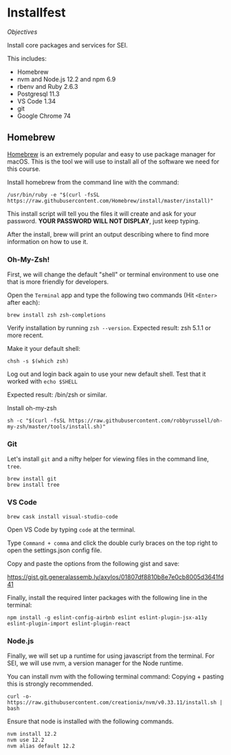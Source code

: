 # Installfest

_Objectives_

Install core packages and services for SEI.

This includes:

- Homebrew
- nvm and Node.js 12.2 and npm 6.9
- rbenv and Ruby 2.6.3
- Postgresql 11.3
- VS Code 1.34
- git
- Google Chrome 74

## Homebrew

[Homebrew](https://brew.sh/) is an extremely popular and easy to use package manager for macOS. This is the tool we will use to install all of the software we need for this course.

Install homebrew from the command line with the command:

```shell
/usr/bin/ruby -e "$(curl -fsSL https://raw.githubusercontent.com/Homebrew/install/master/install)"
```

This install script will tell you the files it will create and ask for your password. **YOUR PASSWORD WILL NOT DISPLAY**, just keep typing.

After the install, brew will print an output describing where to find more information on how to use it.

### Oh-My-Zsh!
First, we will change the default "shell" or terminal environment to use one that is more friendly for developers.

Open the `Terminal` app and type the following two commands (Hit `<Enter>` after each):
```
brew install zsh zsh-completions
```

Verify installation by running `zsh --version`. Expected result: zsh 5.1.1 or more recent.

Make it your default shell: 
```
chsh -s $(which zsh)
```

Log out and login back again to use your new default shell.
Test that it worked with 
```echo $SHELL```

Expected result: /bin/zsh or similar.

Install oh-my-zsh 
```
sh -c "$(curl -fsSL https://raw.githubusercontent.com/robbyrussell/oh-my-zsh/master/tools/install.sh)"
```


### Git
Let's install `git` and a nifty helper for viewing files in the command line, `tree`.


```
brew install git
brew install tree
```

### VS Code

```
brew cask install visual-studio-code
```

Open VS Code by typing `code` at the terminal.

Type `Command + comma` and click the double curly braces on the top right to open the settings.json config file.

Copy and paste the options from the following gist and save:

https://gist.git.generalassemb.ly/axylos/01807df8810b8e7e0cb8005d3641fd41

Finally, install the required linter packages with the following line in the terminal:
```
npm install -g eslint-config-airbnb eslint eslint-plugin-jsx-a11y eslint-plugin-import eslint-plugin-react
```
### Node.js

Finally, we will set up a runtime for using javascript from the terminal. For SEI, we will use nvm, a version manager for the Node runtime.

You can install nvm with the following terminal command:
Copying + pasting this is strongly recommended.


```
curl -o- https://raw.githubusercontent.com/creationix/nvm/v0.33.11/install.sh | bash
```

Ensure that node is installed with the following commands.

```
nvm install 12.2
nvm use 12.2
nvm alias default 12.2
```
